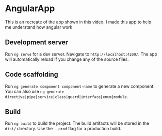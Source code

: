 # AngularApp
This is an recreate of the app shown in this [video](https://www.youtube.com/watch?v=G0bBLvWXBvc&t=1090s).
I made this app to help me understand how angular work

## Development server

Run `ng serve` for a dev server. Navigate to `http://localhost:4200/`. The app will automatically reload if you change any of the source files.

## Code scaffolding

Run `ng generate component component-name` to generate a new component. You can also use `ng generate directive|pipe|service|class|guard|interface|enum|module`.

## Build

Run `ng build` to build the project. The build artifacts will be stored in the `dist/` directory. Use the `--prod` flag for a production build.
